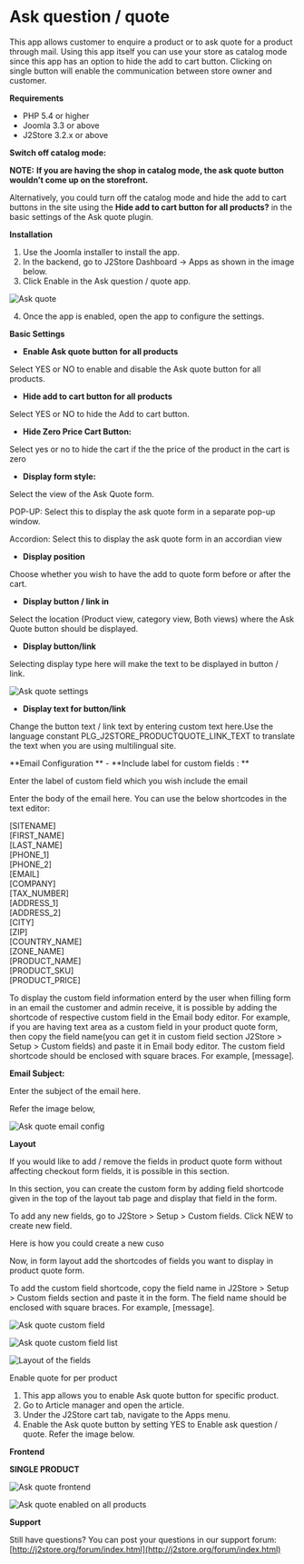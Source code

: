 # Ask question / quote

This app allows customer to enquire a product or to ask quote for a product through mail. Using this app itself you can use your store as catalog mode since this app has an option to hide the add to cart button. Clicking on single button will enable the communication between store owner and customer.

**Requirements**

* PHP 5.4 or higher
* Joomla 3.3 or above
* J2Store 3.2.x or above

**Switch off catalog mode:**

**NOTE:** **If you are having the shop in catalog mode, the ask quote button wouldn’t come up on the storefront.**

Alternatively, you could turn off the catalog mode and hide the add to cart buttons in the site using the **Hide add to cart button for all products?** in the basic settings of the Ask quote plugin.

**Installation**

1. Use the Joomla installer to install the app.
2. In the backend, go to J2Store Dashboard -&gt; Apps as shown in the image below.
3. Click Enable in the Ask question / quote app.

![Ask quote](https://raw.githubusercontent.com/j2store/doc-images/master/apps/ask-quote/ask-quote-dashboard.png)

4. Once the app is enabled, open the app to configure the settings.

**Basic Settings**

* **Enable Ask quote button for all products**

Select YES or NO to enable and disable the Ask quote button for all products.

* **Hide add to cart button for all products**

Select YES or NO to hide the Add to cart button.

* **Hide Zero Price Cart Button:**

Select yes or no to hide the cart if the the price of the product in the cart is zero

* **Display form style:**

Select the view of the Ask Quote form.

POP-UP: Select this to display the ask quote form in a separate pop-up window.

Accordion: Select this to display the ask quote form in an accordian view

* **Display position** 

Choose whether you wish to have the add to quote form before or after the cart.

* **Display button / link in**

Select the location \(Product view, category view, Both views\) where the Ask Quote button should be displayed.

* **Display button/link**

Selecting display type here will make the text to be displayed in button / link.

![Ask quote settings](https://raw.githubusercontent.com/j2store/doc-images/master/apps/ask-quote/ask-quote-settings.png)

* **Display text for button/link**

Change the button text / link text by entering custom text here.Use the language constant PLG_J2STORE_PRODUCTQUOTE_LINK_TEXT to translate the text when you are using multilingual site.

\*\*Email Configuration \*\* - \*\*Include label for custom fields : \*\*

Enter the label of custom field which you wish include the email

Enter the body of the email here. You can use the below shortcodes in the text editor:

\[SITENAME\]  
 \[FIRST\_NAME\]  
 \[LAST\_NAME\]  
 \[PHONE\_1\]  
 \[PHONE\_2\]  
 \[EMAIL\]  
 \[COMPANY\]  
 \[TAX\_NUMBER\]  
 \[ADDRESS\_1\]  
 \[ADDRESS\_2\]  
 \[CITY\]  
 \[ZIP\]  
 \[COUNTRY\_NAME\]  
 \[ZONE\_NAME\]  
 \[PRODUCT\_NAME\]  
 \[PRODUCT\_SKU\]  
 \[PRODUCT\_PRICE\]  


To display the custom field information enterd by the user when filling form in an email the customer and admin receive, it is possible by adding the shortcode of respective custom field in the Email body editor. For example, if you are having text area as a custom field in your product quote form, then copy the field name\(you can get it in custom field section J2Store &gt; Setup &gt; Custom fields\) and paste it in Email body editor. The custom field shortcode should be enclosed with square braces. For example, \[message\].

**Email Subject:**

Enter the subject of the email here.

 Refer the image below,

![Ask quote email config](https://raw.githubusercontent.com/j2store/doc-images/master/apps/ask-quote/ask-quote-email-config.png)

**Layout**

If you would like to add / remove the fields in product quote form without affecting checkout form fields, it is possible in this section.

In this section, you can create the custom form by adding field shortcode given in the top of the layout tab page and display that field in the form.

To add any new fields, go to J2Store &gt; Setup &gt; Custom fields. Click NEW to create new field.

Here is how you could create a new cuso

Now, in form layout add the shortcodes of fields you want to display in product quote form.

To add the custom field shortcode, copy the field name in J2Store &gt; Setup &gt; Custom fields section and paste it in the form. The field name should be enclosed with square braces. For example, \[message\].

  

![Ask quote custom field](https://raw.githubusercontent.com/j2store/doc-images/master/apps/ask-quote/ask-quote-custom-field.png)

![Ask quote custom field list](https://raw.githubusercontent.com/j2store/doc-images/master/apps/ask-quote/ask-quote-cust-fiel-list.png)

![Layout of the fields](https://raw.githubusercontent.com/j2store/doc-images/master/apps/ask-quote/ask-quote-layout.png)



Enable quote for per product

1. This app allows you to enable Ask quote button for specific product.
2. Go to Article manager and open the article.
3. Under the J2Store cart tab, navigate to the Apps menu.
4. Enable the Ask quote button by setting YES to Enable ask question / quote. Refer the image below.

**Frontend**

**SINGLE PRODUCT**

  

![Ask quote frontend](https://raw.githubusercontent.com/j2store/doc-images/master/apps/ask-quote/ask-quote-frontend.png)

![Ask quote enabled on all products](https://raw.githubusercontent.com/j2store/doc-images/master/apps/ask-quote/ask-quote-all-pro-front.png)



**Support**

Still have questions? You can post your questions in our support forum: [http://j2store.org/forum/index.html](http://j2store.org/forum/index.html)

